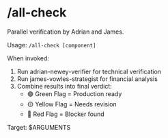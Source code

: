 # /all-check

Parallel verification by Adrian and James.

Usage: `/all-check [component]`

When invoked:
1. Run adrian-newey-verifier for technical verification
2. Run james-vowles-strategist for financial analysis
3. Combine results into final verdict:
   - 🟢 Green Flag = Production ready
   - 🟡 Yellow Flag = Needs revision
   - 🔴 Red Flag = Blocker found

Target: $ARGUMENTS
